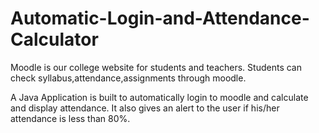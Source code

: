 # Automatic-Login-and-Attendance-Calculator
Moodle is our college website for students and teachers. Students can check syllabus,attendance,assignments through moodle.

A Java Application is built to automatically login to moodle and calculate and display attendance. It also gives an alert to the user if his/her attendance is less than 80%.
